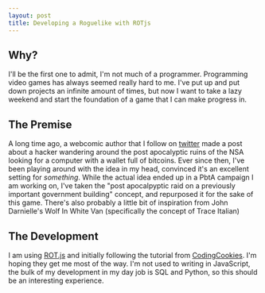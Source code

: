 ```yaml
---
layout: post
title: Developing a Roguelike with ROTjs
---
```


## Why?

I'll be the first one to admit, I'm not much of a programmer. Programming video games has always seemed really hard to me. I've put up and put down projects an infinite amount of times, but now I want to take a lazy weekend and start the foundation of a game that I can make progress in.

## The Premise

A long time ago, a webcomic author that I follow on [twitter](https://twitter.com/jephjacques) made a post about a hacker wandering around the post apocalyptic ruins of the NSA looking for a computer with a wallet full of bitcoins.  Ever since then, I've been playing around with the idea in my head, convinced it's an excellent setting for *something*.  While the actual idea ended up in a PbtA campaign I am working on, I've taken the "post apocalpyptic raid on a previously important government building" concept, and repurposed it for the sake of this game.  There's also probably a little bit of inspiration from John Darnielle's Wolf In White Van (specifically the concept of Trace Italian)

## The Development

I am using [ROT.js](https://ondras.github.io/rot.js/hp/) and initially following the tutorial from [CodingCookies](http://www.codingcookies.com/2013/04/01/building-a-roguelike-in-javascript-part-1/). I'm hoping they get me most of the way.  I'm not used to writing in JavaScript, the bulk of my development in my day job is SQL and Python, so this should be an interesting experience. 